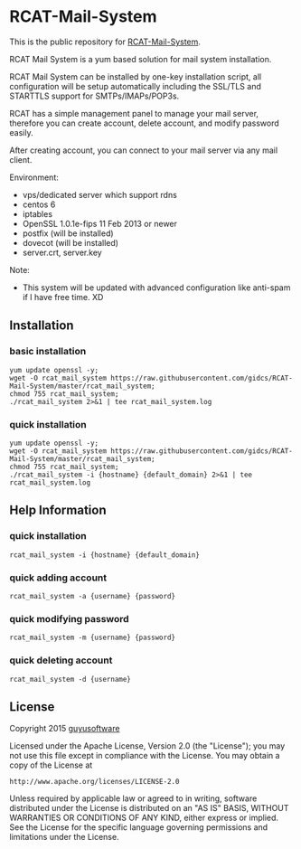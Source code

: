 RCAT-Mail-System
====================

This is the public repository for [RCAT-Mail-System].

RCAT Mail System is a yum based solution for mail system installation.

RCAT Mail System can be installed by one-key installation script, all configuration will be setup automatically including the SSL/TLS and STARTTLS support for SMTPs/IMAPs/POP3s.

RCAT has a simple management panel to manage your mail server, therefore you can create account, delete account, and modify password easily.

After creating account, you can connect to your mail server via any mail client.

Environment:
- vps/dedicated server which support rdns
- centos 6
- iptables
- OpenSSL 1.0.1e-fips 11 Feb 2013 or newer
- postfix (will be installed)
- dovecot (will be installed)
- server.crt, server.key

Note:
- This system will be updated with advanced configuration like anti-spam if I have free time. XD

Installation
-------
### basic installation
    yum update openssl -y;
    wget -O rcat_mail_system https://raw.githubusercontent.com/gidcs/RCAT-Mail-System/master/rcat_mail_system;
    chmod 755 rcat_mail_system;
    ./rcat_mail_system 2>&1 | tee rcat_mail_system.log

### quick installation
    yum update openssl -y;
    wget -O rcat_mail_system https://raw.githubusercontent.com/gidcs/RCAT-Mail-System/master/rcat_mail_system;
    chmod 755 rcat_mail_system;
    ./rcat_mail_system -i {hostname} {default_domain} 2>&1 | tee rcat_mail_system.log

Help Information
-------
### quick installation
    rcat_mail_system -i {hostname} {default_domain}

### quick adding account
    rcat_mail_system -a {username} {password}

### quick modifying password
    rcat_mail_system -m {username} {password}

### quick deleting account
    rcat_mail_system -d {username}

License
-------

Copyright 2015 [guyusoftware]

Licensed under the Apache License, Version 2.0 (the "License");
you may not use this file except in compliance with the License.
You may obtain a copy of the License at

    http://www.apache.org/licenses/LICENSE-2.0

Unless required by applicable law or agreed to in writing, software
distributed under the License is distributed on an "AS IS" BASIS,
WITHOUT WARRANTIES OR CONDITIONS OF ANY KIND, either express or implied.
See the License for the specific language governing permissions and
limitations under the License.

[guyusoftware]: https://www.guyusoftware.com/
[RCAT-Mail-System]: http://rcat.gidcs.net/rcat-mail-system
